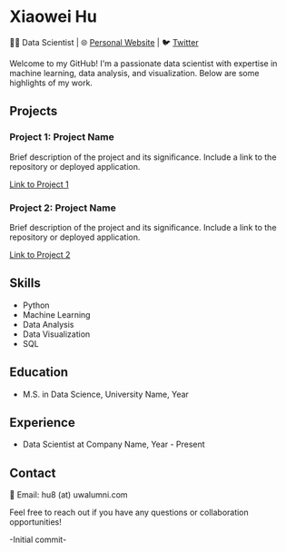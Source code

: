 # Xiaowei Hu

👨‍💻 Data Scientist | 🌐 [Personal Website](https://your-website.com) | 🐦 [Twitter](https://twitter.com/your_twitter)

Welcome to my GitHub! I'm a passionate data scientist with expertise in machine learning, data analysis, and visualization. Below are some highlights of my work.

## Projects

### Project 1: Project Name

Brief description of the project and its significance. Include a link to the repository or deployed application.

[Link to Project 1](https://github.com/your-username/project-1)

### Project 2: Project Name

Brief description of the project and its significance. Include a link to the repository or deployed application.

[Link to Project 2](https://github.com/your-username/project-2)

## Skills

- Python
- Machine Learning
- Data Analysis
- Data Visualization
- SQL

## Education

- M.S. in Data Science, University Name, Year

## Experience

- Data Scientist at Company Name, Year - Present

## Contact

📧 Email: hu8 (at) uwalumni.com

Feel free to reach out if you have any questions or collaboration opportunities!

-Initial commit-
